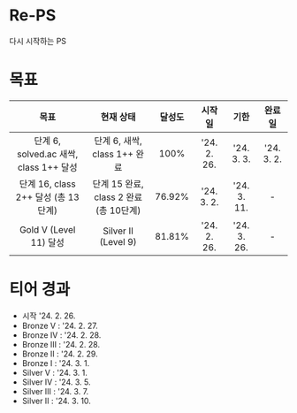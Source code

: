 # Re-PS

다시 시작하는 PS

# 목표

|                  목표                  |               현재 상태                | 달성도 |   시작일    |    기한     |   완료일   |
| :------------------------------------: | :------------------------------------: | :----: | :---------: | :---------: | :--------: |
| 단계 6, solved.ac 새싹, class 1++ 달성 |      단계 6, 새싹, class 1++ 완료      |  100%  | '24. 2. 26. | '24. 3. 3.  | '24. 3. 2. |
|  단계 16, class 2++ 달성 (총 13단계)   | 단계 15 완료, class 2 완료 (총 10단계) | 76.92% | '24. 3. 2.  | '24. 3. 11. |     -      |
|         Gold V (Level 11) 달성         |          Silver II (Level 9)           | 81.81% | '24. 2. 26. | '24. 3. 26. |     -      |

# 티어 경과

- 시작 '24. 2. 26.
- Bronze V : '24. 2. 27.
- Bronze IV : '24. 2. 28.
- Bronze III : '24. 2. 28.
- Bronze II : '24. 2. 29.
- Bronze I : '24. 3. 1.
- Silver V : '24. 3. 1.
- Silver IV : '24. 3. 5.
- Silver III : '24. 3. 7.
- Silver II : '24. 3. 10.
